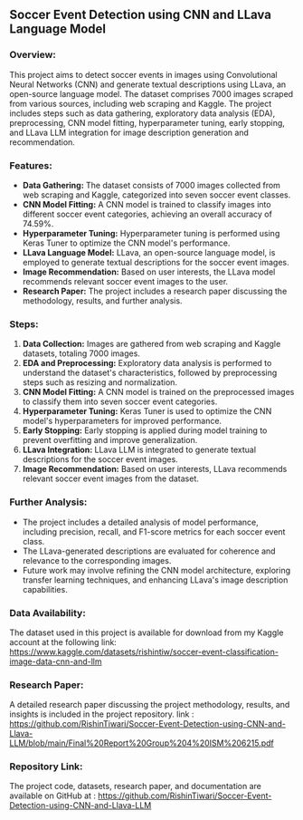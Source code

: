 ## Soccer Event Detection using CNN and LLava Language Model

### Overview:
This project aims to detect soccer events in images using Convolutional Neural Networks (CNN) and generate textual descriptions using LLava, an open-source language model. The dataset comprises 7000 images scraped from various sources, including web scraping and Kaggle. The project includes steps such as data gathering, exploratory data analysis (EDA), preprocessing, CNN model fitting, hyperparameter tuning, early stopping, and LLava LLM integration for image description generation and recommendation.

### Features:
- **Data Gathering:** The dataset consists of 7000 images collected from web scraping and Kaggle, categorized into seven soccer event classes.
- **CNN Model Fitting:** A CNN model is trained to classify images into different soccer event categories, achieving an overall accuracy of 74.59%.
- **Hyperparameter Tuning:** Hyperparameter tuning is performed using Keras Tuner to optimize the CNN model's performance.
- **LLava Language Model:** LLava, an open-source language model, is employed to generate textual descriptions for the soccer event images.
- **Image Recommendation:** Based on user interests, the LLava model recommends relevant soccer event images to the user.
- **Research Paper:** The project includes a research paper discussing the methodology, results, and further analysis.

### Steps:
1. **Data Collection:** Images are gathered from web scraping and Kaggle datasets, totaling 7000 images.
2. **EDA and Preprocessing:** Exploratory data analysis is performed to understand the dataset's characteristics, followed by preprocessing steps such as resizing and normalization.
3. **CNN Model Fitting:** A CNN model is trained on the preprocessed images to classify them into seven soccer event categories.
4. **Hyperparameter Tuning:** Keras Tuner is used to optimize the CNN model's hyperparameters for improved performance.
5. **Early Stopping:** Early stopping is applied during model training to prevent overfitting and improve generalization.
6. **LLava Integration:** LLava LLM is integrated to generate textual descriptions for the soccer event images.
7. **Image Recommendation:** Based on user interests, LLava recommends relevant soccer event images from the dataset.

### Further Analysis:
- The project includes a detailed analysis of model performance, including precision, recall, and F1-score metrics for each soccer event class.
- The LLava-generated descriptions are evaluated for coherence and relevance to the corresponding images.
- Future work may involve refining the CNN model architecture, exploring transfer learning techniques, and enhancing LLava's image description capabilities.

### Data Availability:
The dataset used in this project is available for download from my Kaggle account at the following link: https://www.kaggle.com/datasets/rishintiw/soccer-event-classification-image-data-cnn-and-llm

### Research Paper:
A detailed research paper discussing the project methodology, results, and insights is included in the project repository. link : https://github.com/RishinTiwari/Soccer-Event-Detection-using-CNN-and-Llava-LLM/blob/main/Final%20Report%20Group%204%20ISM%206215.pdf

### Repository Link:
The project code, datasets, research paper, and documentation are available on GitHub at : https://github.com/RishinTiwari/Soccer-Event-Detection-using-CNN-and-Llava-LLM

